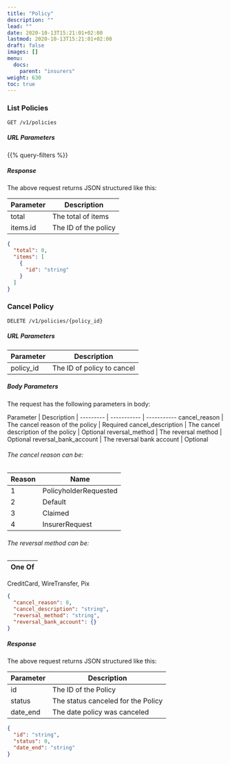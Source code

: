 ```yaml
---
title: "Policy"
description: ""
lead: ""
date: 2020-10-13T15:21:01+02:00
lastmod: 2020-10-13T15:21:01+02:00
draft: false
images: []
menu:
  docs:
    parent: "insurers"
weight: 630
toc: true
---
```


### List Policies

`GET /v1/policies`

##### URL Parameters

{{% query-filters %}}

##### Response

The above request returns JSON structured like this:

Parameter | Description
--------- | -----------
total | The total of items
items.id | The ID of the policy

```json
{
  "total": 0,
  "items": [
    {
      "id": "string"
    }
  ]
}
```

### Cancel Policy

`DELETE /v1/policies/{policy_id}`

##### URL Parameters

Parameter | Description
--------- | -----------
policy_id | The ID of policy to cancel

##### Body Parameters

The request has the following parameters in body:

Parameter | Description |
--------- | ----------- | -----------
cancel_reason | The cancel reason of the policy | Required
cancel_description | The cancel description of the policy | Optional
reversal_method | The reversal method | Optional
reversal_bank_account | The reversal bank account | Optional

###### The cancel reason can be:

Reason | Name
--------- | -----------
1 | PolicyholderRequested
2 | Default
3 | Claimed
4 | InsurerRequest

###### The reversal method can be:

One Of | 
--------- |
CreditCard, WireTransfer, Pix

```json
{
  "cancel_reason": 0,
  "cancel_description": "string",
  "reversal_method": "string",
  "reversal_bank_account": {}
}
```

##### Response

The above request returns JSON structured like this:

Parameter | Description
--------- | -----------
id | The ID of the Policy
status | The status canceled for the Policy
date_end | The date policy was canceled

```json
{
  "id": "string",
  "status": 0,
  "date_end": "string"
}
```
